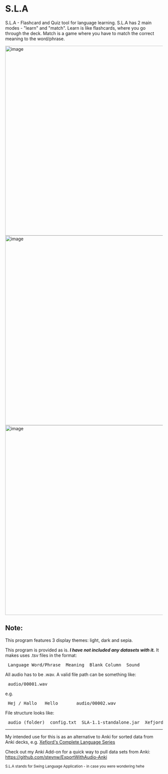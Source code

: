 # S.L.A
S.L.A - Flashcard and Quiz tool for language learning. S.L.A has 2 main modes - "learn" and "match". Learn is like flashcards, where you go through the deck. Match is a game where you have to match the correct meaning to the word/phrase.

<img width="800" height="604" alt="image" src="https://github.com/user-attachments/assets/0a5ea6b5-b9ca-47db-8140-d63fe2f2357c" />

<img width="800" height="604" alt="image" src="https://github.com/user-attachments/assets/45242b2c-871c-45af-8a54-4af237aba2f6" />

<img width="800" height="604" alt="image" src="https://github.com/user-attachments/assets/d1296b4f-2a16-45a6-a6d3-18ae91d2c9c3" />

## Note:

This program features 3 display themes: light, dark and sepia. 

This program is provided as is. <i><b>I have not included any datasets with it.</i></b> It makes uses .tsv files in the format:

<pre> Language_Word/Phrase  Meaning  Blank_Column  Sound </pre>

All audio has to be .wav. A valid file path can be something like:

<pre> audio/00001.wav </pre>

e.g.

<pre> Hej / Hallo	Hello		audio/00002.wav </pre>

File structure looks like:

<pre> audio (folder)  config.txt  SLA-1.1-standalone.jar  Xefjord_Danish.tsv </pre>

____

My intended use for this is as an alternative to Anki for sorted data from Anki decks, e.g. [Xefjord's Complete Language Series](https://xefjord.wixsite.com/xefscompletelangs/courses) 

Check out my Anki Add-on for a quick way to pull data sets from Anki: https://github.com/stevnw/ExportWithAudio-Anki

<sub>S.L.A stands for Swing Language Application - in case you were wondering hehe</sub>
